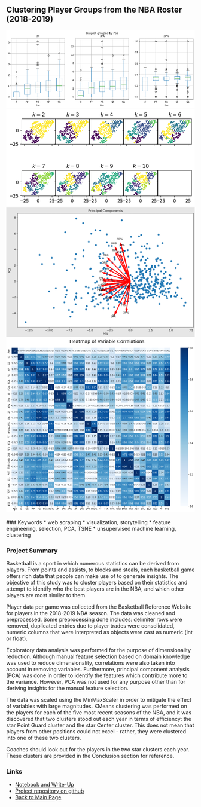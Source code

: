 ## Clustering Player Groups from the NBA Roster (2018-2019)

<div class="gridwrapper">
  <div class="one"><img src="../images/nbaplayerclusters/boxplots.png?raw=true"/></div>
  <div class="two"><img src="../images/nbaplayerclusters/clustering.png?raw=true"/></div>
  <div class="three"><img src="../images/nbaplayerclusters/PCA.png?raw=true"/></div>
  <div class="four"><img src="../images/nbaplayerclusters/varcorrels.png?raw=true"/></div>
</div>

<br />
### Keywords
* web scraping
* visualization, storytelling
* feature engineering, selection, PCA, TSNE
* unsupervised machine learning, clustering

### Project Summary
Basketball is a sport in which numerous statistics can be derived from players. From points and assists, to blocks and steals, each basketball game offers rich data that people can make use of to generate insights. The objective of this study was to cluster players based on their statistics and attempt to identify who the best players are in the NBA, and which other players are most similar to them.

Player data per game was collected from the Basketball Reference Website for players in the 2018-2019 NBA season. The data was cleaned and preprocessed. Some preprocessing done includes: delimiter rows were removed, duplicated entries due to player trades were consolidated, numeric columns that were interpreted as objects were cast as numeric (int or float).

Exploratory data analysis was performed for the purpose of dimensionality reduction. Although manual feature selection based on domain knowledge was used to reduce dimensionality, correlations were also taken into account in removing variables. Furthermore, principal component analysis (PCA) was done in order to identify the features which contribute more to the variance. However, PCA was not used for any purpose other than for deriving insights for the manual feature selection.

The data was scaled using the MinMaxScaler in order to mitigate the effect of variables with large magnitudes. KMeans clustering was performed on the players for each of the five most recent seasons of the NBA, and it was discovered that two clusters stood out each year in terms of efficiency: the star Point Guard cluster and the star Center cluster. This does not mean that players from other positions could not excel - rather, they were clustered into one of these two clusters.

Coaches should look out for the players in the two star clusters each year. These clusters are provided in the Conclusion section for reference.

### Links
* [Notebook and Write-Up](/html_previews/nbaplayerclusters/nbaplayerclusters.html)
* [Project repository on github](https://github.com/oonrezak/nba_playerclusters)
* [Back to Main Page](https://oonrezak.github.io/)